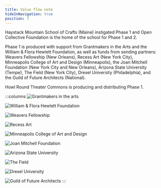 ```yaml
---
title: Value flow note
hideInNavigation: true
position: 7
---
```


Haystack Mountain School of Crafts (Maine) instigated Phase 1 and Open Collective Foundation is the home of the school for Phase 1 and 2.

Phase 1 is produced with support from Grantmakers in the Arts and the William & Flora Hewlett Foundation, as well as funds from sending partners: Weavers Fellowship (New Orleans), Recess Art (New York City), Minneapolis College of Art and Design (Minneapolis), the Joan Mitchell Foundation (New York City and New Orleans), Arizona State University (Tempe), The Field (New York City), Drexel University (Philadelphia), and the Guild of Future Architects (National).

Howl Round Theater Commons is producing and distributing Phase 1.

:::columns
![Grantmakers in the arts](/assets/uploads/gia-logo.svg)

![William & Flora Hewlett Foundation](/assets/uploads/hewlett_dark.svg)

![Weavers Fellowship](/assets/uploads/weaver-logo-1-.jpeg)

![Recess Art](/assets/uploads/newlogomedium_revised-1-e1437157116591.png)

![Minneapolis College of Art and Design](/assets/uploads/minneapolis-college-art-design-700logo-2015.jpeg)

![Joan Mitchell Foundation](/assets/uploads/joan-mitchell-foundation.png)

![Arizona State University](/assets/uploads/asu_logo_1.png)

![The Field](/assets/uploads/the-field.svg)

![Drexel University](/assets/uploads/drexel-university.png)

![Guild of Future Architects](/assets/uploads/logo-gofa-1.svg)
:::
